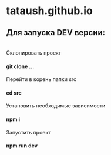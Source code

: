 # tataush.github.io
<h2>Для запуска DEV версии:</h2>
<br>
<span>Склонировать проект</span>
<h4>git clone ...</h4>
<span>Перейти в корень папки src</span>
<h4>cd src</h4>
<span>Установить необходимые зависимости</span>
<h4>npm i</h4>
<span>Запустить проект</span>
<h4>npm run dev</h4>
